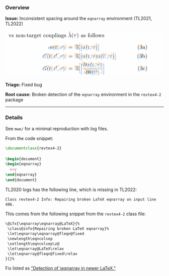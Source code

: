 ### Overview

**Issue:** Inconsistent spacing around the `eqnarray` environment (TL2021, TL2022)

![issue](issue.png)

**Triage:** Fixed bug

**Root cause:** Broken detection of the `eqnarray` environment in the `revtex4-2` package

---

### Details

See `mwe/` for a minimal reproduction with log files.

From the code snippet:

```latex
\documentclass{revtex4-2}

\begin{document}
\begin{eqnarray}
  x=y
\end{eqnarray}
\end{document}
```

TL2020 logs has the following line, which is missing in TL2022:
```
Class revtex4-2 Info: Repairing broken LaTeX eqnarray on input line 406.
```

This comes from the following snippet from the `revtex4-2` class file:

```
\@ifx{\eqnarray\eqnarray@LaTeX}{%
 \class@info{Repairing broken LaTeX eqnarray}%
 \let\eqnarray\eqnarray@fleqn@fixed
 \newlength\eqncolsep
 \setlength\eqncolsep\z@
 \let\eqnarray@LaTeX\relax
 \let\eqnarray@fleqn@fixed\relax
}{}%
```

Fix listed as ["Detection of \eqnarray in newer LaTeX."](https://journals.aps.org/revtex#:~:text=Detection%20of%20%5Ceqnarray%20in%20newer%20LaTeX.)


